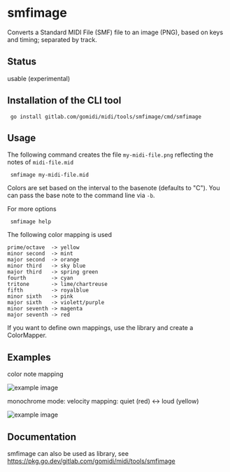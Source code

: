 # smfimage

Converts a Standard MIDI File (SMF) file to an image (PNG), based on keys and timing; separated by track.

## Status

usable (experimental)

## Installation of the CLI tool

     go install gitlab.com/gomidi/midi/tools/smfimage/cmd/smfimage

## Usage 

The following command creates the file `my-midi-file.png` reflecting the notes of `midi-file.mid`

     smfimage my-midi-file.mid

Colors are set based on the interval to the basenote (defaults to "C"). 
You can pass the base note to the command line via `-b`.

For more options

     smfimage help

The following color mapping is used

    prime/octave  -> yellow
    minor second  -> mint
    major second  -> orange
    minor third   -> sky blue
    major third   -> spring green
    fourth        -> cyan
    tritone       -> lime/chartreuse
    fifth         -> royalblue
    minor sixth   -> pink
    major sixth   -> violett/purple
    minor seventh -> magenta
    major seventh -> red

If you want to define own mappings, use the library and create a ColorMapper.


## Examples

color note mapping

![example image](https://gitlab.com/gomidi/midi/tools/smfimage/raw/master/example.png)

monochrome mode: velocity mapping: quiet (red) <-> loud (yellow) 

![example image](https://gitlab.com/gomidi/midi/tools/smfimage/raw/master/example2.png)

## Documentation

smfimage can also be used as library, see https://pkg.go.dev/gitlab.com/gomidi/midi/tools/smfimage